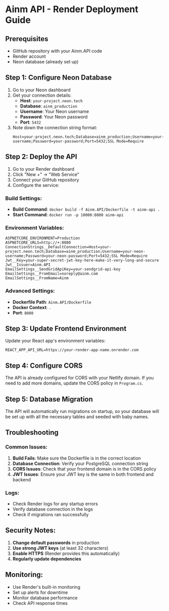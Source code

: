 # Ainm API - Render Deployment Guide

## Prerequisites
- GitHub repository with your Ainm.API code
- Render account
- Neon database (already set up)

## Step 1: Configure Neon Database

1. Go to your Neon dashboard
2. Get your connection details:
   - **Host**: `your-project.neon.tech`
   - **Database**: `ainm_production`
   - **Username**: Your Neon username
   - **Password**: Your Neon password
   - **Port**: `5432`
3. Note down the connection string format:
   ```
   Host=your-project.neon.tech;Database=ainm_production;Username=your-username;Password=your-password;Port=5432;SSL Mode=Require
   ```

## Step 2: Deploy the API

1. Go to your Render dashboard
2. Click "New +" → "Web Service"
3. Connect your GitHub repository
4. Configure the service:

### Build Settings:
- **Build Command**: `docker build -f Ainm.API/Dockerfile -t ainm-api .`
- **Start Command**: `docker run -p 10000:8080 ainm-api`

### Environment Variables:
```
ASPNETCORE_ENVIRONMENT=Production
ASPNETCORE_URLS=http://+:8080
ConnectionStrings__DefaultConnection=Host=your-project.neon.tech;Database=ainm_production;Username=your-neon-username;Password=your-neon-password;Port=5432;SSL Mode=Require
Jwt__Key=your-super-secret-jwt-key-here-make-it-very-long-and-secure
Jwt__Issuer=Ainm.API
EmailSettings__SendGridApiKey=your-sendgrid-api-key
EmailSettings__FromEmail=noreply@ainm.com
EmailSettings__FromName=Ainm
```

### Advanced Settings:
- **Dockerfile Path**: `Ainm.API/Dockerfile`
- **Docker Context**: `.`
- **Port**: `8080`

## Step 3: Update Frontend Environment

Update your React app's environment variables:
```env
REACT_APP_API_URL=https://your-render-app-name.onrender.com
```

## Step 4: Configure CORS

The API is already configured for CORS with your Netlify domain. If you need to add more domains, update the CORS policy in `Program.cs`.

## Step 5: Database Migration

The API will automatically run migrations on startup, so your database will be set up with all the necessary tables and seeded with baby names.

## Troubleshooting

### Common Issues:

1. **Build Fails**: Make sure the Dockerfile is in the correct location
2. **Database Connection**: Verify your PostgreSQL connection string
3. **CORS Issues**: Check that your frontend domain is in the CORS policy
4. **JWT Issues**: Ensure your JWT key is the same in both frontend and backend

### Logs:
- Check Render logs for any startup errors
- Verify database connection in the logs
- Check if migrations ran successfully

## Security Notes:

1. **Change default passwords** in production
2. **Use strong JWT keys** (at least 32 characters)
3. **Enable HTTPS** (Render provides this automatically)
4. **Regularly update dependencies**

## Monitoring:

- Use Render's built-in monitoring
- Set up alerts for downtime
- Monitor database performance
- Check API response times
